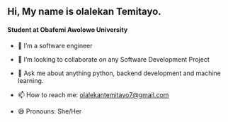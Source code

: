 ## Hi, My name is olalekan Temitayo.
#### Student at Obafemi Awolowo University

<!--
**temitayopelumi/temitayopelumi** is a ✨ _special_ ✨ repository because its `README.md` (this file) appears on your GitHub profile.

Here are some ideas to get you started:-->

 
- 🌱 I’m a software engineer 
- 👯 I’m looking to collaborate on any Software Development Project

- 💬 Ask me about anything python, backend development and machine learning.
- 📫 How to reach me: olalekantemitayo7@gmail.com
- 😄 Pronouns: She/Her
